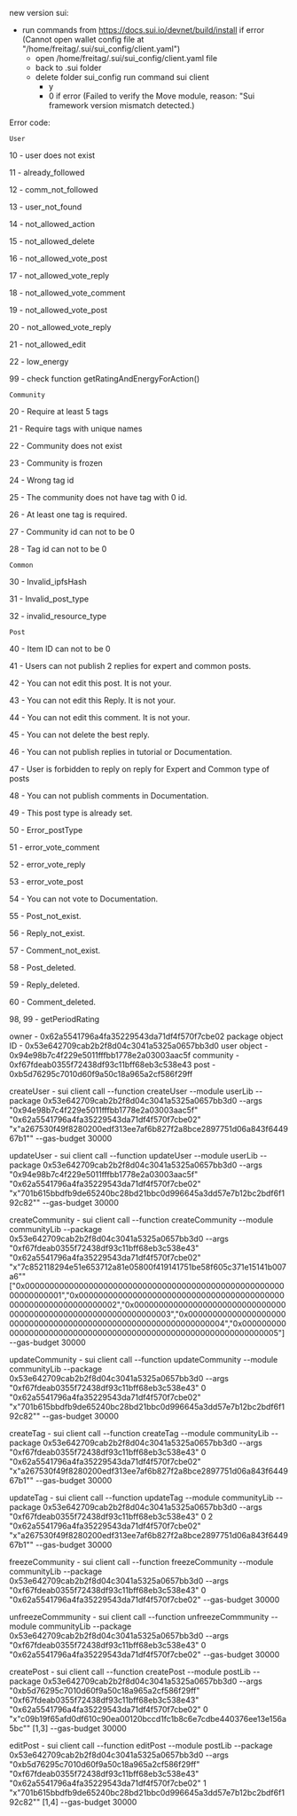 new version sui:
- run commands from https://docs.sui.io/devnet/build/install
if error (Cannot open wallet config file at "/home/freitag/.sui/sui_config/client.yaml")
    - open /home/freitag/.sui/sui_config/client.yaml file
    - back to .sui folder
    - delete folder sui_config
    run command sui client
        - y
        - 0
if error (Failed to verify the Move module, reason: "Sui framework version mismatch detected.)


Error code:

    User

10 - user does not exist

11 - already_followed

12 - comm_not_followed

13 - user_not_found

14 - not_allowed_action

15 - not_allowed_delete

16 - not_allowed_vote_post

17 - not_allowed_vote_reply

18 - not_allowed_vote_comment

19 - not_allowed_vote_post

20 - not_allowed_vote_reply

21 - not_allowed_edit

22 - low_energy

99 - check function getRatingAndEnergyForAction()

    Community

20 - Require at least 5 tags

21 - Require tags with unique names

22 - Community does not exist

23 - Community is frozen

24 - Wrong tag id

25 - The community does not have tag with 0 id.

26 - At least one tag is required.

27 - Community id can not to be 0

28 - Tag id can not to be 0

    Common

30 - Invalid_ipfsHash

31 - Invalid_post_type

32 - invalid_resource_type

    Post

40 - Item ID can not to be 0

41 - Users can not publish 2 replies for expert and common posts.

42 - You can not edit this post. It is not your.

43 - You can not edit this Reply. It is not your.

44 - You can not edit this comment. It is not your.

45 - You can not delete the best reply.

46 - You can not publish replies in tutorial or Documentation.

47 - User is forbidden to reply on reply for Expert and Common type of posts

48 - You can not publish comments in Documentation.

49 - This post type is already set.

50 - Error_postType

51 - error_vote_comment

52 - error_vote_reply

53 - error_vote_post

54 - You can not vote to Documentation.

55 - Post_not_exist.

56 - Reply_not_exist.

57 - Comment_not_exist.

58 - Post_deleted.

59 - Reply_deleted.

60 - Comment_deleted.


98, 99 - getPeriodRating

owner - 0x62a5541796a4fa35229543da71df4f570f7cbe02
package object ID - 0x53e642709cab2b2f8d04c3041a5325a0657bb3d0
user object - 0x94e98b7c4f229e5011fffbb1778e2a03003aac5f
community - 0xf67fdeab0355f72438df93c11bff68eb3c538e43
post - 0xb5d76295c7010d60f9a50c18a965a2cf586f29ff

createUser - sui client call --function createUser --module userLib --package 0x53e642709cab2b2f8d04c3041a5325a0657bb3d0 --args \"0x94e98b7c4f229e5011fffbb1778e2a03003aac5f\" \"0x62a5541796a4fa35229543da71df4f570f7cbe02\" \"x"a267530f49f8280200edf313ee7af6b827f2a8bce2897751d06a843f644967b1"\" --gas-budget 30000

updateUser - sui client call --function updateUser --module userLib --package 0x53e642709cab2b2f8d04c3041a5325a0657bb3d0 --args \"0x94e98b7c4f229e5011fffbb1778e2a03003aac5f\" \"0x62a5541796a4fa35229543da71df4f570f7cbe02\" \"x"701b615bbdfb9de65240bc28bd21bbc0d996645a3dd57e7b12bc2bdf6f192c82"\" --gas-budget 30000

createCommunity - sui client call --function createCommunity --module communityLib --package 0x53e642709cab2b2f8d04c3041a5325a0657bb3d0 --args \"0xf67fdeab0355f72438df93c11bff68eb3c538e43\" \"0x62a5541796a4fa35229543da71df4f570f7cbe02\" \"x"7c852118294e51e653712a81e05800f419141751be58f605c371e15141b007a6"\" \[\"0x0000000000000000000000000000000000000000000000000000000000000001\",\"0x0000000000000000000000000000000000000000000000000000000000000002\",\"0x0000000000000000000000000000000000000000000000000000000000000003\",\"0x0000000000000000000000000000000000000000000000000000000000000004\",\"0x0000000000000000000000000000000000000000000000000000000000000005\"\] --gas-budget 30000

updateCommunity - sui client call --function updateCommunity --module communityLib --package 0x53e642709cab2b2f8d04c3041a5325a0657bb3d0 --args \"0xf67fdeab0355f72438df93c11bff68eb3c538e43\" 0 \"0x62a5541796a4fa35229543da71df4f570f7cbe02\" \"x"701b615bbdfb9de65240bc28bd21bbc0d996645a3dd57e7b12bc2bdf6f192c82"\" --gas-budget 30000

createTag - sui client call --function createTag --module communityLib --package 0x53e642709cab2b2f8d04c3041a5325a0657bb3d0 --args \"0xf67fdeab0355f72438df93c11bff68eb3c538e43\" 0 \"0x62a5541796a4fa35229543da71df4f570f7cbe02\" \"x"a267530f49f8280200edf313ee7af6b827f2a8bce2897751d06a843f644967b1"\" --gas-budget 30000

updateTag - sui client call --function updateTag --module communityLib --package 0x53e642709cab2b2f8d04c3041a5325a0657bb3d0 --args \"0xf67fdeab0355f72438df93c11bff68eb3c538e43\" 0 2 \"0x62a5541796a4fa35229543da71df4f570f7cbe02\" \"x"a267530f49f8280200edf313ee7af6b827f2a8bce2897751d06a843f644967b1"\" --gas-budget 30000

freezeCommunity - sui client call --function freezeCommunity --module communityLib --package 0x53e642709cab2b2f8d04c3041a5325a0657bb3d0 --args \"0xf67fdeab0355f72438df93c11bff68eb3c538e43\" 0 \"0x62a5541796a4fa35229543da71df4f570f7cbe02\" --gas-budget 30000

unfreezeCommmunity - sui client call --function unfreezeCommmunity --module communityLib --package 0x53e642709cab2b2f8d04c3041a5325a0657bb3d0 --args \"0xf67fdeab0355f72438df93c11bff68eb3c538e43\" 0 \"0x62a5541796a4fa35229543da71df4f570f7cbe02\" --gas-budget 30000

createPost - sui client call --function createPost --module postLib --package 0x53e642709cab2b2f8d04c3041a5325a0657bb3d0 --args \"0xb5d76295c7010d60f9a50c18a965a2cf586f29ff\" \"0xf67fdeab0355f72438df93c11bff68eb3c538e43\" \"0x62a5541796a4fa35229543da71df4f570f7cbe02\" 0 \"x"c09b19f65afd0df610c90ea00120bccd1fc1b8c6e7cdbe440376ee13e156a5bc"\" \[1,3\] --gas-budget 30000

editPost - sui client call --function editPost --module postLib --package 0x53e642709cab2b2f8d04c3041a5325a0657bb3d0 --args \"0xb5d76295c7010d60f9a50c18a965a2cf586f29ff\" \"0xf67fdeab0355f72438df93c11bff68eb3c538e43\" \"0x62a5541796a4fa35229543da71df4f570f7cbe02\" 1 \"x"701b615bbdfb9de65240bc28bd21bbc0d996645a3dd57e7b12bc2bdf6f192c82"\" \[1,4\] --gas-budget 30000






<!-- deletePost - sui client call --function deletePost --module postLib --package 0x53e642709cab2b2f8d04c3041a5325a0657bb3d0 --args \"0xb5d76295c7010d60f9a50c18a965a2cf586f29ff\" \"0x62a5541796a4fa35229543da71df4f570f7cbe02\" 1 --gas-budget 30000 -->

